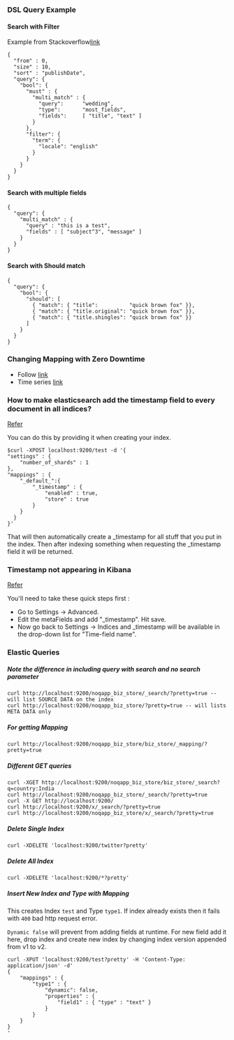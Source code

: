 ### DSL Query Example

#### Search with Filter

Example from Stackoverflow[link](https://stackoverflow.com/questions/16776260/elasticsearch-multi-match-with-filter) 

    {
      "from" : 0,
      "size" : 10,
      "sort" : "publishDate",
      "query": {
        "bool": {  
          "must" : {
            "multi_match" : {
              "query":      "wedding",
              "type":       "most_fields",
              "fields":     [ "title", "text" ]
            }
          },
          "filter": {
            "term": {
              "locale": "english"
            }
          }
        }
      }
    }  
    
#### Search with multiple fields

    {
      "query": {
        "multi_match" : {
          "query" : "this is a test",
          "fields" : [ "subject^3", "message" ] 
        }
      }
    }
    
#### Search with Should match

    {
      "query": {
        "bool": {
          "should": [
            { "match": { "title":          "quick brown fox" }},
            { "match": { "title.original": "quick brown fox" }},
            { "match": { "title.shingles": "quick brown fox" }}
          ]
        }
      }
    }  
    
    
### Changing Mapping with Zero Downtime

- Follow [link](https://www.elastic.co/blog/reindex-is-coming)
- Time series [link](https://www.elastic.co/blog/timeseries-if-then-else-with-timelion?baymax=rtp&storm=recommendation&elektra=blog&iesrc=rcmd&astid=8e0aef24-80c1-423b-87a9-f591a5514e99&at=16&rcmd_source=WIDGET&req_id=58f77773-6de7-41b3-8b08-6ba654335ead)

### How to make elasticsearch add the timestamp field to every document in all indices?

[Refer](https://stackoverflow.com/questions/17136138/how-to-make-elasticsearch-add-the-timestamp-field-to-every-document-in-all-indic?rq=1)

You can do this by providing it when creating your index.

    $curl -XPOST localhost:9200/test -d '{
    "settings" : {
        "number_of_shards" : 1
    },
    "mappings" : {
        "_default_":{
            "_timestamp" : {
                "enabled" : true,
                "store" : true
            }
        }
      }
    }'
    
That will then automatically create a _timestamp for all stuff that you put in the index. Then after indexing something when requesting the _timestamp field it will be returned.

### Timestamp not appearing in Kibana

[Refer](https://stackoverflow.com/questions/29429201/timestamp-not-appearing-in-kibana?noredirect=1&lq=1)          


You'll need to take these quick steps first :

- Go to Settings → Advanced.
- Edit the metaFields and add "_timestamp". Hit save.
- Now go back to Settings → Indices and _timestamp will be available in the drop-down list for "Time-field name".


### Elastic Queries

##### Note the difference in including query with search and no search parameter
    
    curl http://localhost:9200/noqapp_biz_store/_search/?pretty=true -- will list SOURCE DATA on the index
    curl http://localhost:9200/noqapp_biz_store/?pretty=true -- will lists META DATA only
 
##### For getting Mapping
 
    curl http://localhost:9200/noqapp_biz_store/biz_store/_mapping/?pretty=true
 
##### Different GET queries
 
    curl -XGET http://localhost:9200/noqapp_biz_store/biz_store/_search?q=country:India
    curl http://localhost:9200/noqapp_biz_store/_search/?pretty=true
    curl -X GET http://localhost:9200/
    curl http://localhost:9200/x/_search/?pretty=true
    curl http://localhost:9200/noqapp_biz_store/x/_search/?pretty=true
     
##### Delete Single Index
 
    curl -XDELETE 'localhost:9200/twitter?pretty'
    
##### Delete All Index
     
    curl -XDELETE 'localhost:9200/*?pretty'
    
##### Insert New Index and Type with Mapping

This creates Index `test` and Type `type1`. If index already exists then it fails with `400` bad http request error.

`Dynamic false` will prevent from adding fields at runtime. For new field add it here, drop index and 
create new index by changing index version appended from v1 to v2. 

    curl -XPUT 'localhost:9200/test?pretty' -H 'Content-Type: application/json' -d'
    {
        "mappings" : {
            "type1" : {
                "dynamic": false,
                "properties" : {
                    "field1" : { "type" : "text" }
                }
            }
        }
    }
    '    
     